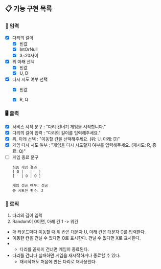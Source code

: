 ## 📋 기능 구현 목록

### 🙋 입력

- [X] 다리의 길이
    - [X] 빈값
    - [X] IntOrNull
    - [X] 3~20사이

- [X] 위 아래 선택
    - [X] 빈값
    - [X] U, D

- [X] 다시 시도 여부 선택
    - [X] 빈값
    - [X] R, Q


### 🖥 출력

- [X] 서비스 시작 문구 : "다리 건너기 게임을 시작합니다."
- [X] 다리의 길이 입력 : "다리의 길이를 입력해주세요."
- [X] 위, 아래 선택 : "이동할 칸을 선택해주세요. (위: U, 아래: D)"
- [X] 게임 다시 시도 여부 : "게임을 다시 시도할지 여부를 입력해주세요. (재시도: R, 종료: Q)"
- [ ] 게임 종료 문구
    ```
  최종 게임 결과
  [ O |   |   ]
  [   | O | O ]
  
  게임 성공 여부: 성공
  총 시도한 횟수: 2
  ```
### 🌈 로직

1. 다리의 길이 입력
2. Random이 0이면, 아래 칸 1 -> 위칸
- 매 라운드마다 이동할 때 위 칸은 대문자 U, 아래 칸은 대문자 D를 입력한다.
- 이동한 칸을 건널 수 있다면 O로 표시한다. 건널 수 없다면 X로 표시한다.
- - 다리를 끝까지 건너면 게임이 종료된다.
- 다리를 건너다 실패하면 게임을 재시작하거나 종료할 수 있다.
  - 재시작해도 처음에 만든 다리로 재사용한다.